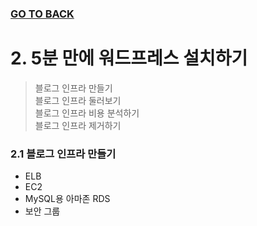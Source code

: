 ### [GO TO BACK](../README.md)

# 2. 5분 만에 워드프레스 설치하기
> 블로그 인프라 만들기  
> 블로그 인프라 둘러보기  
> 블로그 인프라 비용 분석하기  
> 블로그 인프라 제거하기


### 2.1 블로그 인프라 만들기
- ELB
- EC2
- MySQL용 아마존 RDS
- 보안 그룹

